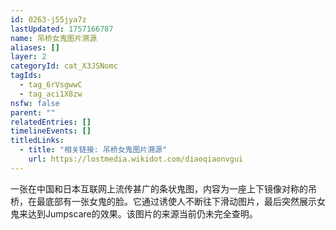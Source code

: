 ```yaml
---
id: 0263-j55jya7z
lastUpdated: 1757166787
name: 吊桥女鬼图片溯源
aliases: []
layer: 2
categoryId: cat_X3JSNomc
tagIds:
  - tag_6rVsgwwC
  - tag_aci1X8zw
nsfw: false
parent: ""
relatedEntries: []
timelineEvents: []
titledLinks:
  - title: "相关链接: 吊桥女鬼图片溯源"
    url: https://lostmedia.wikidot.com/diaoqiaonvgui
---
```


一张在中国和日本互联网上流传甚广的条状鬼图，内容为一座上下镜像对称的吊桥，在最底部有一张女鬼的脸。它通过诱使人不断往下滑动图片，最后突然展示女鬼来达到Jumpscare的效果。该图片的来源当前仍未完全查明。